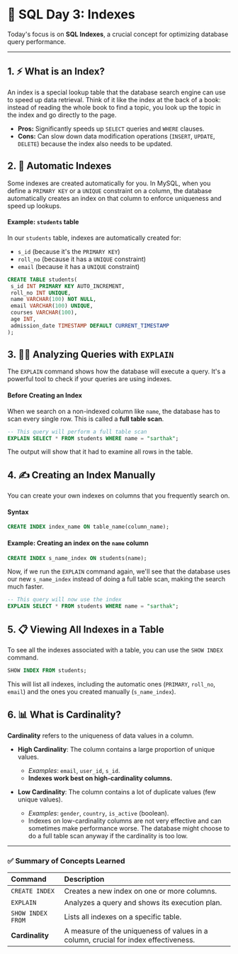 # 📘 SQL Day 3: Indexes

Today's focus is on **SQL Indexes**, a crucial concept for optimizing database query performance.

---

## 1. ⚡ What is an Index?

An index is a special lookup table that the database search engine can use to speed up data retrieval. Think of it like the index at the back of a book: instead of reading the whole book to find a topic, you look up the topic in the index and go directly to the page.

-   **Pros:** Significantly speeds up `SELECT` queries and `WHERE` clauses.
-   **Cons:** Can slow down data modification operations (`INSERT`, `UPDATE`, `DELETE`) because the index also needs to be updated.

## 2. 🤖 Automatic Indexes

Some indexes are created automatically for you. In MySQL, when you define a `PRIMARY KEY` or a `UNIQUE` constraint on a column, the database automatically creates an index on that column to enforce uniqueness and speed up lookups.

#### Example: `students` table

In our `students` table, indexes are automatically created for:
-   `s_id` (because it's the `PRIMARY KEY`)
-   `roll_no` (because it has a `UNIQUE` constraint)
-   `email` (because it has a `UNIQUE` constraint)

```sql
CREATE TABLE students(
 s_id INT PRIMARY KEY AUTO_INCREMENT,
 roll_no INT UNIQUE,
 name VARCHAR(100) NOT NULL,
 email VARCHAR(100) UNIQUE,
 courses VARCHAR(100),
 age INT,
 admission_date TIMESTAMP DEFAULT CURRENT_TIMESTAMP
);
```

## 3. 🕵️‍♂️ Analyzing Queries with `EXPLAIN`

The `EXPLAIN` command shows how the database will execute a query. It's a powerful tool to check if your queries are using indexes.

#### Before Creating an Index

When we search on a non-indexed column like `name`, the database has to scan every single row. This is called a **full table scan**.

```sql
-- This query will perform a full table scan
EXPLAIN SELECT * FROM students WHERE name = "sarthak";
```
The output will show that it had to examine all rows in the table.

## 4. ✍️ Creating an Index Manually

You can create your own indexes on columns that you frequently search on.

#### Syntax
```sql
CREATE INDEX index_name ON table_name(column_name);
```

#### Example: Creating an index on the `name` column

```sql
CREATE INDEX s_name_index ON students(name);
```

Now, if we run the `EXPLAIN` command again, we'll see that the database uses our new `s_name_index` instead of doing a full table scan, making the search much faster.

```sql
-- This query will now use the index
EXPLAIN SELECT * FROM students WHERE name = "sarthak";
```

## 5. 📋 Viewing All Indexes in a Table

To see all the indexes associated with a table, you can use the `SHOW INDEX` command.

```sql
SHOW INDEX FROM students;
```
This will list all indexes, including the automatic ones (`PRIMARY`, `roll_no`, `email`) and the ones you created manually (`s_name_index`).

## 6. 📊 What is Cardinality?

**Cardinality** refers to the uniqueness of data values in a column.

-   **High Cardinality**: The column contains a large proportion of unique values.
    -   *Examples*: `email`, `user_id`, `s_id`.
    -   **Indexes work best on high-cardinality columns.**

-   **Low Cardinality**: The column contains a lot of duplicate values (few unique values).
    -   *Examples*: `gender`, `country`, `is_active` (boolean).
    -   Indexes on low-cardinality columns are not very effective and can sometimes make performance worse. The database might choose to do a full table scan anyway if the cardinality is too low.

---

### ✅ Summary of Concepts Learned

| Command | Description |
| :--- | :--- |
| `CREATE INDEX` | Creates a new index on one or more columns. |
| `EXPLAIN` | Analyzes a query and shows its execution plan. |
| `SHOW INDEX FROM` | Lists all indexes on a specific table. |
| **Cardinality** | A measure of the uniqueness of values in a column, crucial for index effectiveness. |